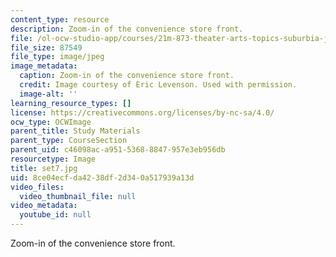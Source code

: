 ```yaml
---
content_type: resource
description: Zoom-in of the convenience store front.
file: /ol-ocw-studio-app/courses/21m-873-theater-arts-topics-suburbia-january-iap-2008/8ce04ecfda4238df2d340a517939a13d_set7.jpg
file_size: 87549
file_type: image/jpeg
image_metadata:
  caption: Zoom-in of the convenience store front.
  credit: Image courtesy of Eric Levenson. Used with permission.
  image-alt: ''
learning_resource_types: []
license: https://creativecommons.org/licenses/by-nc-sa/4.0/
ocw_type: OCWImage
parent_title: Study Materials
parent_type: CourseSection
parent_uid: c46098ac-a951-5368-8847-957e3eb956db
resourcetype: Image
title: set7.jpg
uid: 8ce04ecf-da42-38df-2d34-0a517939a13d
video_files:
  video_thumbnail_file: null
video_metadata:
  youtube_id: null
---
```

Zoom-in of the convenience store front.
